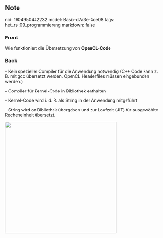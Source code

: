 ## Note
nid: 1604950442232
model: Basic-d7a3e-4ce08
tags: het_rs::09_programmierung
markdown: false

### Front
<p>Wie funktioniert die Übersetzung von <b>OpenCL-Code</b>

### Back
<p>- Kein spezieller Compiler für die Anwendung notwendig (C++ Code
kann z. B. mit gcc übersetzt werden. OpenCL Headerfiles müssen
eingebunden werden.)
<p>- Compiler für Kernel-Code in Bibliothek enthalten
<p>- Kernel-Code wird i. d. R. als String in der Anwendung
mitgeführt
<p>- String wird an Bibliothek übergeben und zur Laufzeit (JIT) für
ausgewählte Recheneinheit übersetzt.
<p><img src="12YNqaohJ29FfTiuTvcJ.png" style="width: 366px;">

